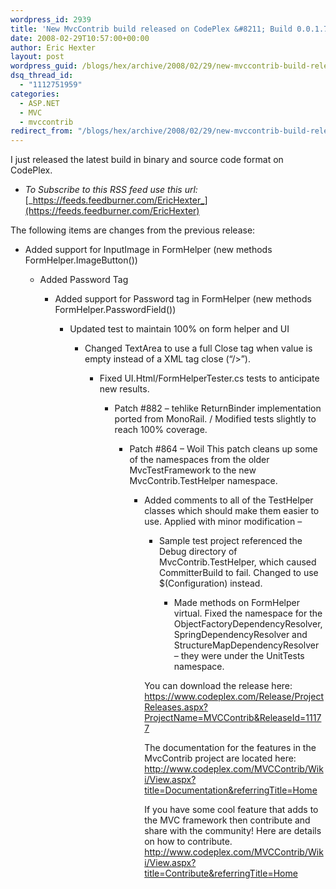 ```yaml
---
wordpress_id: 2939
title: 'New MvcContrib build released on CodePlex &#8211; Build 0.0.1.75 Beta'
date: 2008-02-29T10:57:00+00:00
author: Eric Hexter
layout: post
wordpress_guid: /blogs/hex/archive/2008/02/29/new-mvccontrib-build-released-on-codeplex-build-0-0-1-75-beta.aspx
dsq_thread_id:
  - "1112751959"
categories:
  - ASP.NET
  - MVC
  - mvccontrib
redirect_from: "/blogs/hex/archive/2008/02/29/new-mvccontrib-build-released-on-codeplex-build-0-0-1-75-beta.aspx/"
---
```

I just released the latest build in binary and source code format on CodePlex.


  



  


  * _To Subscribe to this RSS feed use this url:_ [_https://feeds.feedburner.com/EricHexter_](https://feeds.feedburner.com/EricHexter)  
    


  


The following items are changes from the previous release:


  



  


  * Added support for InputImage in FormHelper (new methods FormHelper.ImageButton())
  
      * Added Password Tag
  
          * Added support for Password tag in FormHelper (new methods FormHelper.PasswordField())
  
              * Updated test to maintain 100% on form helper and UI
  
                  * Changed TextArea to use a full Close tag when value is empty instead of a XML tag close (&#8220;/>&#8221;).
  
                      * Fixed UI.Html/FormHelperTester.cs tests to anticipate new results.
  
                          * Patch #882 &#8211; tehlike ReturnBinder implementation ported from MonoRail. / Modified tests slightly to reach 100% coverage.
  
                              * Patch #864 &#8211; Woil This patch cleans up some of the namespaces from the older MvcTestFramework to the new MvcContrib.TestHelper namespace.
  
                                  * Added comments to all of the TestHelper classes which should make them easier to use. Applied with minor modification &#8211;
  
                                      * Sample test project referenced the Debug directory of MvcContrib.TestHelper, which caused CommitterBuild to fail. Changed to use $(Configuration) instead.
  
                                          * Made methods on FormHelper virtual. Fixed the namespace for the ObjectFactoryDependencyResolver, SpringDependencyResolver and StructureMapDependencyResolver &#8211; they were under the UnitTests namespace. </UL>
                                        
  
                                        You can download the release here:  
                                        <https://www.codeplex.com/Release/ProjectReleases.aspx?ProjectName=MVCContrib&ReleaseId=11177>
                                        
                                        
  
                                          
                                        The documentation for the features in the MvcContrib project are located here:  
                                        <http://www.codeplex.com/MVCContrib/Wiki/View.aspx?title=Documentation&referringTitle=Home>
                                        
                                        
  
                                          
                                        If you have some cool feature that adds to the MVC framework then contribute and share with the community! Here are details on how to contribute.  
                                        <http://www.codeplex.com/MVCContrib/Wiki/View.aspx?title=Contribute&referringTitle=Home></p>